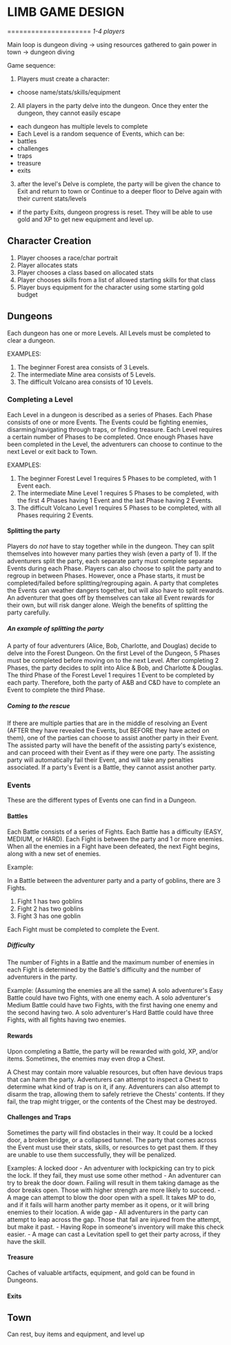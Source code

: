 # LIMB GAME DESIGN
=====================
_1-4 players_

Main loop is dungeon diving -> using resources gathered to gain power in town -> dungeon diving

Game sequence:
1. Players must create a character:
- choose name/stats/skills/equipment
2. All players in the party delve into the dungeon. Once they enter the dungeon, they cannot easily escape
- each dungeon has multiple levels to complete
- Each Level is a random sequence of Events, which can be:
- battles
- challenges
- traps
- treasure
- exits
3. after the level's Delve is complete, the party will be given the chance to Exit and return to town or Continue to a deeper floor to Delve again with their current stats/levels
- if the party Exits, dungeon progress is reset. They will be able to use gold and XP to get new equipment and level up.

## Character Creation
1. Player chooses a race/char portrait
2. Player allocates stats
3. Player chooses a class based on allocated stats
4. Player chooses skills from a list of allowed starting skills for that class
5. Player buys equipment for the character using some starting gold budget

## Dungeons
Each dungeon has one or more Levels. All Levels must be completed to clear a dungeon.

EXAMPLES:

1. The beginner Forest area consists of 3 Levels.
2. The intermediate Mine area consists of 5 Levels.
3. The difficult Volcano area consists of 10 Levels. 

### Completing a Level
Each Level in a dungeon is described as a series of Phases. Each Phase consists of one or more Events. The Events could be fighting enemies, disarming/navigating through traps, or finding treasure.
Each Level requires a certain number of Phases to be completed. Once enough Phases have been completed in the Level, the adventurers can choose to continue to the next Level or exit back to Town.

EXAMPLES:
1. The beginner Forest Level 1 requires 5 Phases to be completed, with 1 Event each.
2. The intermediate Mine Level 1 requires 5 Phases to be completed, with the first 4 Phases having 1 Event and the last Phase having 2 Events.
3. The difficult Volcano Level 1 requires 5 Phases to be completed, with all Phases requiring 2 Events.

#### Splitting the party
Players do *not* have to stay together while in the dungeon. They can split themselves into however many parties they wish (even a party of 1). 
If the adventurers split the party, each separate party must complete separate Events during each Phase.
Players can also choose to split the party and to regroup in between Phases.
However, once a Phase starts, it must be completed/failed before splitting/regrouping again.
A party that completes the Events can weather dangers together, but will also have to split rewards. 
An adventurer that goes off by themselves can take all Event rewards for their own, but will risk danger alone.
Weigh the benefits of splitting the party carefully.

##### An example of splitting the party
A party of four adventurers (Alice, Bob, Charlotte, and Douglas) decide to delve into the Forest Dungeon.
On the first Level of the Dungeon, 5 Phases must be completed before moving on to the next Level.
After completing 2 Phases, the party decides to split into Alice & Bob, and Charlotte & Douglas. 
The third Phase of the Forest Level 1 requires 1 Event to be completed by each party.
Therefore, both the party of A&B and C&D have to complete an Event to complete the third Phase.

##### Coming to the rescue
If there are multiple parties that are in the middle of resolving an Event (AFTER they have revealed the Events, but BEFORE they have acted on them), one of the parties can choose to assist another party in their Event.
The assisted party will have the benefit of the assisting party's existence, and can proceed with their Event as if they were one party.
The assisting party will automatically fail their Event, and will take any penalties associated.
If a party's Event is a Battle, they cannot assist another party.

### Events
These are the different types of Events one can find in a Dungeon. 

#### Battles
Each Battle consists of a series of Fights. 
Each Battle has a difficulty (EASY, MEDIUM, or HARD).
Each Fight is between the party and 1 or more enemies. 
When all the enemies in a Fight have been defeated, the next Fight begins, along with a new set of enemies.

Example:

In a Battle between the adventurer party and a party of goblins, there are 3 Fights.

1. Fight 1 has two goblins
2. Fight 2 has two goblins
3. Fight 3 has one goblin

Each Fight must be completed to complete the Event.

##### Difficulty
The number of Fights in a Battle and the maximum number of enemies in each Fight is determined by the Battle's difficulty and the number of adventurers in the party.

Example:
(Assuming the enemies are all the same)
A solo adventurer's Easy Battle could have two Fights, with one enemy each.
A solo adventurer's Medium Battle could have two Fights, with the first having one enemy and the second having two.
A solo adventurer's Hard Battle could have three Fights, with all fights having two enemies.

#### Rewards
Upon completing a Battle, the party will be rewarded with gold, XP, and/or items. Sometimes, the enemies may even drop a Chest.

A Chest may contain more valuable resources, but often have devious traps that can harm the party.
Adventurers can attempt to inspect a Chest to determine what kind of trap is on it, if any.
Adventurers can also attempt to disarm the trap, allowing them to safely retrieve the Chests' contents.
If they fail, the trap might trigger, or the contents of the Chest may be destroyed.

#### Challenges and Traps
Sometimes the party will find obstacles in their way. It could be a locked door, a broken bridge, or a collapsed tunnel.
The party that comes across the Event must use their stats, skills, or resources to get past them.
If they are unable to use them successfully, they will be penalized.

Examples:
A locked door
	- An adventurer with lockpicking can try to pick the lock. If they fail, they must use some other method 
	- An adventurer can try to break the door down. Failing will result in them taking damage as the door breaks open. Those with higher strength are more likely to succeed.
	- A mage can attempt to blow the door open with a spell. It takes MP to do, and if it fails will harm another party member as it opens, or it will bring enemies to their location.
A wide gap
	- All adventurers in the party can attempt to leap across the gap. Those that fail are injured from the attempt, but make it past. 
		- Having Rope in someone's inventory will make this check easier.
	- A mage can cast a Levitation spell to get their party across, if they have the skill.

#### Treasure
Caches of valuable artifacts, equipment, and gold can be found in Dungeons. 

#### Exits

## Town
Can rest, buy items and equipment, and level up